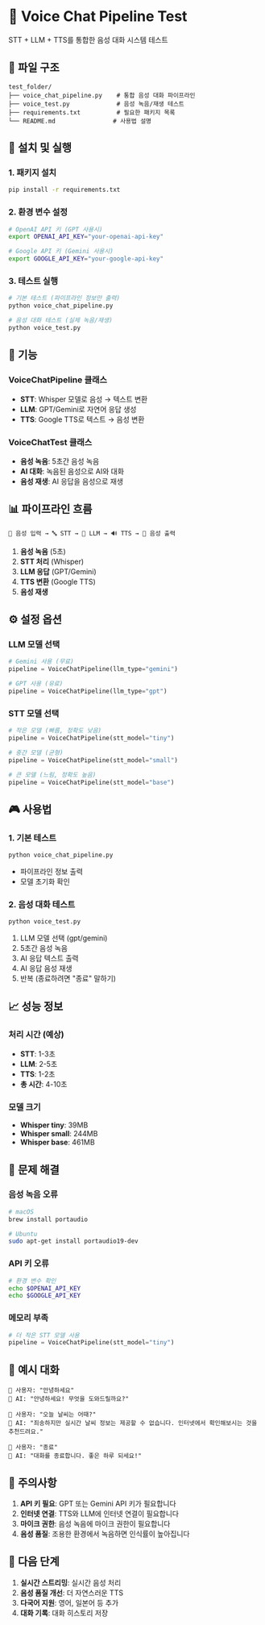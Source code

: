 # 🎤 Voice Chat Pipeline Test

STT + LLM + TTS를 통합한 음성 대화 시스템 테스트

## 📁 파일 구조

```
test_folder/
├── voice_chat_pipeline.py    # 통합 음성 대화 파이프라인
├── voice_test.py             # 음성 녹음/재생 테스트
├── requirements.txt          # 필요한 패키지 목록
└── README.md                # 사용법 설명
```

## 🚀 설치 및 실행

### 1. 패키지 설치
```bash
pip install -r requirements.txt
```

### 2. 환경 변수 설정
```bash
# OpenAI API 키 (GPT 사용시)
export OPENAI_API_KEY="your-openai-api-key"

# Google API 키 (Gemini 사용시)
export GOOGLE_API_KEY="your-google-api-key"
```

### 3. 테스트 실행
```bash
# 기본 테스트 (파이프라인 정보만 출력)
python voice_chat_pipeline.py

# 음성 대화 테스트 (실제 녹음/재생)
python voice_test.py
```

## 🎯 기능

### **VoiceChatPipeline 클래스**
- **STT**: Whisper 모델로 음성 → 텍스트 변환
- **LLM**: GPT/Gemini로 자연어 응답 생성
- **TTS**: Google TTS로 텍스트 → 음성 변환

### **VoiceChatTest 클래스**
- **음성 녹음**: 5초간 음성 녹음
- **AI 대화**: 녹음된 음성으로 AI와 대화
- **음성 재생**: AI 응답을 음성으로 재생

## 📊 파이프라인 흐름

```
🎤 음성 입력 → 🔤 STT → 🤖 LLM → 🔊 TTS → 🎵 음성 출력
```

1. **음성 녹음** (5초)
2. **STT 처리** (Whisper)
3. **LLM 응답** (GPT/Gemini)
4. **TTS 변환** (Google TTS)
5. **음성 재생**

## ⚙️ 설정 옵션

### **LLM 모델 선택**
```python
# Gemini 사용 (무료)
pipeline = VoiceChatPipeline(llm_type="gemini")

# GPT 사용 (유료)
pipeline = VoiceChatPipeline(llm_type="gpt")
```

### **STT 모델 선택**
```python
# 작은 모델 (빠름, 정확도 낮음)
pipeline = VoiceChatPipeline(stt_model="tiny")

# 중간 모델 (균형)
pipeline = VoiceChatPipeline(stt_model="small")

# 큰 모델 (느림, 정확도 높음)
pipeline = VoiceChatPipeline(stt_model="base")
```

## 🎮 사용법

### **1. 기본 테스트**
```bash
python voice_chat_pipeline.py
```
- 파이프라인 정보 출력
- 모델 초기화 확인

### **2. 음성 대화 테스트**
```bash
python voice_test.py
```
1. LLM 모델 선택 (gpt/gemini)
2. 5초간 음성 녹음
3. AI 응답 텍스트 출력
4. AI 응답 음성 재생
5. 반복 (종료하려면 "종료" 말하기)

## 📈 성능 정보

### **처리 시간 (예상)**
- **STT**: 1-3초
- **LLM**: 2-5초
- **TTS**: 1-2초
- **총 시간**: 4-10초

### **모델 크기**
- **Whisper tiny**: 39MB
- **Whisper small**: 244MB
- **Whisper base**: 461MB

## 🔧 문제 해결

### **음성 녹음 오류**
```bash
# macOS
brew install portaudio

# Ubuntu
sudo apt-get install portaudio19-dev
```

### **API 키 오류**
```bash
# 환경 변수 확인
echo $OPENAI_API_KEY
echo $GOOGLE_API_KEY
```

### **메모리 부족**
```python
# 더 작은 STT 모델 사용
pipeline = VoiceChatPipeline(stt_model="tiny")
```

## 🎯 예시 대화

```
👤 사용자: "안녕하세요"
🤖 AI: "안녕하세요! 무엇을 도와드릴까요?"

👤 사용자: "오늘 날씨는 어때?"
🤖 AI: "죄송하지만 실시간 날씨 정보는 제공할 수 없습니다. 인터넷에서 확인해보시는 것을 추천드려요."

👤 사용자: "종료"
🤖 AI: "대화를 종료합니다. 좋은 하루 되세요!"
```

## 📝 주의사항

1. **API 키 필요**: GPT 또는 Gemini API 키가 필요합니다
2. **인터넷 연결**: TTS와 LLM에 인터넷 연결이 필요합니다
3. **마이크 권한**: 음성 녹음에 마이크 권한이 필요합니다
4. **음성 품질**: 조용한 환경에서 녹음하면 인식률이 높아집니다

## 🚀 다음 단계

1. **실시간 스트리밍**: 실시간 음성 처리
2. **음성 품질 개선**: 더 자연스러운 TTS
3. **다국어 지원**: 영어, 일본어 등 추가
4. **대화 기록**: 대화 히스토리 저장 